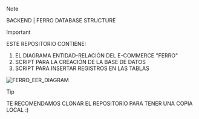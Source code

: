 > [!NOTE]
> BACKEND | FERRO DATABASE STRUCTURE




>[!IMPORTANT]
> 
> ESTE REPOSITORIO CONTIENE:
> 1. EL DIAGRAMA ENTIDAD-RELACIÓN DEL E-COMMERCE "FERRO"
> 2. SCRIPT PARA LA CREACIÓN DE LA BASE DE DATOS
> 3. SCRIPT PARA INSERTAR REGISTROS EN LAS TABLAS

![FERRO_EER_DIAGRAM](https://github.com/Cielciti97/Backend-DB-Ferro/assets/149416541/50671941-ae07-4872-9e44-022022099728)


> [!TIP]
> TE RECOMENDAMOS CLONAR EL REPOSITORIO PARA TENER UNA COPIA LOCAL :)
